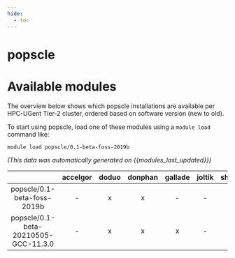 ```yaml
---
hide:
  - toc
---
```


popscle
=======

# Available modules


The overview below shows which popscle installations are available per HPC-UGent Tier-2 cluster, ordered based on software version (new to old).

To start using popscle, load one of these modules using a `module load` command like:

```shell
module load popscle/0.1-beta-foss-2019b
```

*(This data was automatically generated on {{modules_last_updated}})*  

| |accelgor|doduo|donphan|gallade|joltik|shinx|
| :---: | :---: | :---: | :---: | :---: | :---: | :---: |
|popscle/0.1-beta-foss-2019b|-|x|x|-|-|-|
|popscle/0.1-beta-20210505-GCC-11.3.0|-|x|x|x|-|-|
